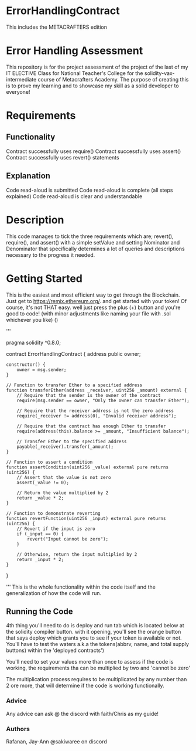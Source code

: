 # ErrorHandlingContract
This includes the METACRAFTERS edition

#  Error Handling Assessment

This repository is for the project assessment of the project of the last of my IT ELECTIVE Class for National Teacher's College for the solidity-vax-intermediate course of Metacrafters Academy. The purpose of creating this is to prove my learning and to showcase my skill as a solid developer to everyone!

# Requirements 
## Functionality
Contract successfully uses require()
Contract successfully uses assert()
Contract successfully uses revert() statements

## Explanation
Code read-aloud is submitted
Code read-aloud is complete (all steps explained)
Code read-aloud is clear and understandable

# Description
This code manages to tick the three requirements which are; revert(), require(), and assert() with a simple setValue and setting Nominator and Denominator that specifically determines a lot of queries and descriptions necessary to the progress it needed.

# Getting Started
This is the easiest and most efficient way to get through the Blockchain. Just get to https://remix.ethereum.org/. and get started with your token! Of course, it's not THAT easy. well just press the plus (+) button and you're good to code! (with minor adjustments like naming your file with .sol whichever you like) ()

'''

  pragma solidity ^0.8.0;

contract ErrorHandlingContract {
    address public owner;

    constructor() {
        owner = msg.sender;
    }

    // Function to transfer Ether to a specified address
    function transferEther(address _receiver, uint256 _amount) external {
        // Require that the sender is the owner of the contract
        require(msg.sender == owner, "Only the owner can transfer Ether");
        
        // Require that the receiver address is not the zero address
        require(_receiver != address(0), "Invalid receiver address");

        // Require that the contract has enough Ether to transfer
        require(address(this).balance >= _amount, "Insufficient balance");

        // Transfer Ether to the specified address
        payable(_receiver).transfer(_amount);
    }

    // Function to assert a condition
    function assertCondition(uint256 _value) external pure returns (uint256) {
        // Assert that the value is not zero
        assert(_value != 0);
        
        // Return the value multiplied by 2
        return _value * 2;
    }

    // Function to demonstrate reverting
    function revertFunction(uint256 _input) external pure returns (uint256) {
        // Revert if the input is zero
        if (_input == 0) {
            revert("Input cannot be zero");
        }
        
        // Otherwise, return the input multiplied by 2
        return _input * 2;
    }
}


'''
This is the whole functionality within the code itself and the generalization of how the code will run. 

## Running the Code
4th thing you'll need to do is deploy and run tab which is located below at the solidity compiler button. with it opening, you'll see the orange button that says deploy which grants you to see if your token is available or not. You'll have to test the waters a.k.a the tokens(abbrv, name, and total supply buttons) within the 'deployed contracts')

You'll need to set your values more than once to assess if the code is working, the requirements tha can be multiplied by two and 'cannot be zero'

The multiplication process requires to be multiplicated by any number than 2 ore more, that will determine if the code is working functionally.

  ### Advice
   Any advice can ask @ the discord with faith/Chris as my guide!

   ### Authors
   Rafanan, Jay-Ann
   @sakiwaree on discord
